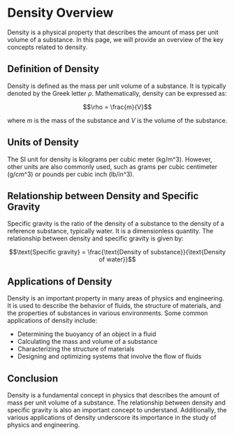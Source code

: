 # Density Overview

Density is a physical property that describes the amount of mass per unit volume of a substance. In this page, we will provide an overview of the key concepts related to density.

## Definition of Density

Density is defined as the mass per unit volume of a substance. It is typically denoted by the Greek letter $\rho$. Mathematically, density can be expressed as:

$$\rho = \frac{m}{V}$$

where $m$ is the mass of the substance and $V$ is the volume of the substance.

## Units of Density

The SI unit for density is kilograms per cubic meter (kg/m^3). However, other units are also commonly used, such as grams per cubic centimeter (g/cm^3) or pounds per cubic inch (lb/in^3).

## Relationship between Density and Specific Gravity

Specific gravity is the ratio of the density of a substance to the density of a reference substance, typically water. It is a dimensionless quantity. The relationship between density and specific gravity is given by:

$$\text{Specific gravity} = \frac{\text{Density of substance}}{\text{Density of water}}$$

## Applications of Density

Density is an important property in many areas of physics and engineering. It is used to describe the behavior of fluids, the structure of materials, and the properties of substances in various environments. Some common applications of density include:

-   Determining the buoyancy of an object in a fluid
-   Calculating the mass and volume of a substance
-   Characterizing the structure of materials
-   Designing and optimizing systems that involve the flow of fluids

## Conclusion

Density is a fundamental concept in physics that describes the amount of mass per unit volume of a substance. The relationship between density and specific gravity is also an important concept to understand. Additionally, the various applications of density underscore its importance in the study of physics and engineering.